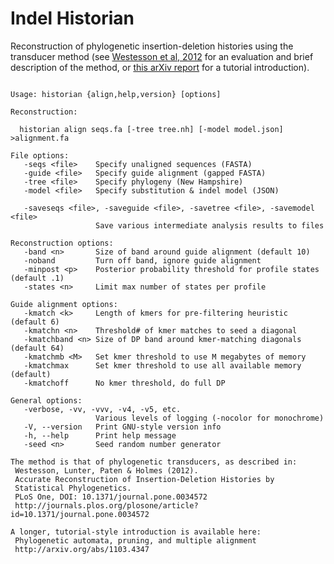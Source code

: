 # Indel Historian
Reconstruction of phylogenetic insertion-deletion histories using the transducer method
(see [Westesson et al, 2012](http://journals.plos.org/plosone/article?id=10.1371/journal.pone.0034572) for an evaluation and brief description of the method, or [this arXiv report](http://arxiv.org/abs/1103.4347) for a tutorial introduction).

<pre><code>
Usage: historian {align,help,version} [options]

Reconstruction:

  historian align seqs.fa [-tree tree.nh] [-model model.json] &gt;alignment.fa

File options:
   -seqs &lt;file&gt;    Specify unaligned sequences (FASTA)
   -guide &lt;file&gt;   Specify guide alignment (gapped FASTA)
   -tree &lt;file&gt;    Specify phylogeny (New Hampshire)
   -model &lt;file&gt;   Specify substitution & indel model (JSON)

   -saveseqs &lt;file&gt;, -saveguide &lt;file&gt;, -savetree &lt;file&gt;, -savemodel &lt;file&gt;
                   Save various intermediate analysis results to files

Reconstruction options:
   -band &lt;n&gt;       Size of band around guide alignment (default 10)
   -noband         Turn off band, ignore guide alignment
   -minpost &lt;p&gt;    Posterior probability threshold for profile states (default .1)
   -states &lt;n&gt;     Limit max number of states per profile

Guide alignment options:
   -kmatch &lt;k&gt;     Length of kmers for pre-filtering heuristic (default 6)
   -kmatchn &lt;n&gt;    Threshold# of kmer matches to seed a diagonal
   -kmatchband &lt;n&gt; Size of DP band around kmer-matching diagonals (default 64)
   -kmatchmb &lt;M&gt;   Set kmer threshold to use M megabytes of memory
   -kmatchmax      Set kmer threshold to use all available memory (default)
   -kmatchoff      No kmer threshold, do full DP

General options:
   -verbose, -vv, -vvv, -v4, -v5, etc.
                   Various levels of logging (-nocolor for monochrome)
   -V, --version   Print GNU-style version info
   -h, --help      Print help message
   -seed &lt;n&gt;       Seed random number generator

The method is that of phylogenetic transducers, as described in:
 Westesson, Lunter, Paten & Holmes (2012).
 Accurate Reconstruction of Insertion-Deletion Histories by
 Statistical Phylogenetics.
 PLoS One, DOI: 10.1371/journal.pone.0034572
 http://journals.plos.org/plosone/article?id=10.1371/journal.pone.0034572

A longer, tutorial-style introduction is available here:
 Phylogenetic automata, pruning, and multiple alignment
 http://arxiv.org/abs/1103.4347
</code></pre>

